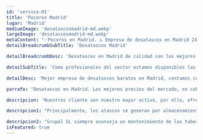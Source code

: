 ```yaml
---
id: 'service-01'
title: 'Poceros Madrid'
lugar: 'Madrid'
mediumImage: 'desatascosmadrid-md.webp'
largeImage: 'desatascosmadrid-md.webp'
metaContent: "✅Poceros en Madrid. 🔝 Empresa de desatascos en Madrid 24 horas. 📢 Desatrancos baratos con los mejores precios. ☎️​ 695 126 600"
detailBreadcrumbSubTitle: 'Desatascos Madrid'

detailBreadcrumbDesc: 'Desatascos en Madrid de calidad con los mejores precios del mercado.'

detailSubTitle: 'Como profesionales del sector estamos disponibles las 24 horas, los 365 días del año y garantizamos el mejor servicio con los mejores precios del mercado'

detailDesc: 'Mejor empresa de desatascos baratos en Madrid, contamos con más de 25 años de experiencia en el sector. Disponemos de vehículos propios y una plantilla con personal cualificado para solucionar los atascos de tuberías de desagües, WC, lavadoras, lavavajillas, fregaderos, sumideros, bajantes comunitarias, industriales, viviendas, parkings, etc. En Grupal SL te garantizamos el mejor servicio con la mayor rapidez, nuestra experiencia nos avala para ser uno de los mejores servicios de desatascos baratos en Madrid.'

parrafo: "Desatascos en Madrid. Los mejores precios del mercado, no cobramos desplazamiento, mejoramos tu presupuesto. Llámanos y compruébalo."

descripcion: 'Nuestros cliente son nuestro mayor activo, por ello, ofrecemos precios económicos en todos nuestros servicios de desatascos en Madrid que se ajustan a nuestros clientes, sin por ello perder un ápice de cálidad. '

descripcion1: "Principalmente, los atascos se generan por almacenamiento de sustancias calcáreas o jabonosas que se incrustan en las paredes de las tuberías. Las sustancias acostumbran a proceder del jabón de las lavadoras, el papel no desechable, la tierra de los desagües pluviales, o raíces que se pueden incrustar en las propias tuberías. Nuestros desatascos en Madriid ofrecen la solución a todo lo anterior con un servicio rápido y de calidad. "

descripcion2: "Grupal SL siempre aconseja un mantenimiento de las tuberías mediante vehículos de alta presión, inspección con vídeo cámara de grabación y registrar cualquier arqueta que pueda provocar un atasco. Desde  Grupal recomendamos una revisión periódica, para poder revertir los posibles problemas en un futuro. Los pozos y fosas sépticas son depósitos que necesitan un mantenimiento y limpieza ininterrumpida.  Nuestros expertos cuentan con una gran experiencia en el vaciado de las aguas negras con  vehículos de succión. Contamos con los medios adecuados para la correcta conservación de estos depósitos. Ante cuualquier situación de desatasco no dude en llamarnos "
isFeatured: true
---
```

